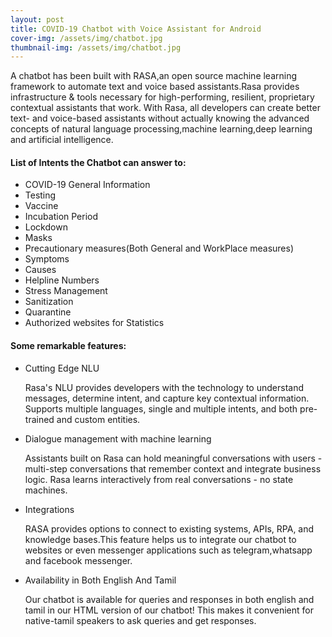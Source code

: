 ```yaml
---
layout: post
title: COVID-19 Chatbot with Voice Assistant for Android
cover-img: /assets/img/chatbot.jpg
thumbnail-img: /assets/img/chatbot.jpg
---
```


A chatbot has been built with RASA,an open source machine learning framework to automate text and voice based assistants.Rasa provides infrastructure & tools necessary for high-performing, resilient, proprietary contextual assistants that work. With Rasa, all developers can create better text- and voice-based assistants without actually knowing the advanced concepts of natural language processing,machine learning,deep learning and artificial intelligence.


<h4>List of Intents the Chatbot can answer to:</h4>
<ul>
<li>COVID-19 General Information</li>
<li>Testing</li>
<li>Vaccine</li>
<li>Incubation Period</li>
<li>Lockdown</li>
<li>Masks</li>
<li>Precautionary measures(Both General and WorkPlace measures)</li>
<li>Symptoms</li>
<li>Causes</li>
<li>Helpline Numbers</li>
<li>Stress Management</li>
<li>Sanitization</li>
<li>Quarantine</li>
<li>Authorized websites for Statistics</li>
</ul>


<h4>Some remarkable features:</h4>
<ul>
  <li>Cutting Edge NLU</li>
  <p>Rasa's NLU provides developers with the technology to understand messages, determine intent, and capture key contextual information. Supports multiple languages, single and multiple intents, and both pre-trained and custom entities. </p>
  
  <li>Dialogue management with machine learning</li>
<p>Assistants built on Rasa can hold meaningful conversations with users - multi-step conversations that remember context and integrate business logic. Rasa learns interactively from real conversations - no state machines.</p>

<li>Integrations</li>
<p>RASA provides options to connect to existing systems, APIs, RPA, and knowledge bases.This feature helps us to integrate our chatbot to websites or even messenger applications such as telegram,whatsapp and facebook messenger.</p>
  
<li>Availability in Both English And Tamil</li>
<p>Our chatbot is available for queries and responses in both english and tamil in our HTML version of our chatbot! This makes it convenient for native-tamil speakers to ask queries and get responses.</p>
</ul>
